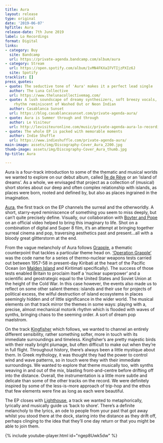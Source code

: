 ```yaml
---
title: Aura
layout: release
type: original
date: '2019-06-07'
hpTitle: Aura
release-date: 7th June 2019
label: Lo Recordings
format: Digital
links:
- category: Buy
  site: Bandcamp
  url: https://private-agenda.bandcamp.com/album/aura
- category: Stream
  url: https://open.spotify.com/album/1vMN4FKXaIFVTIjzPXIz6J
  site: Spotify
tracklist: []
press_quotes:
- quote: The seductive tone of 'Aura' makes it a perfect lead single
  author: The Luna Collective
  url: https://www.thelunacollectivemag.com/
- quote: A lush soundscape of dreamy synthesizers, soft breezy vocals, and pulsating
    rhythm reminiscent of Washed Out or Neon Indian
  author: Casablanca Sunset
  url: https://blog.casablancasunset.com/private-agenda-aura/
- quote: Aura is Summer through and through
  author: Le Visiteur
  url: http://levisiteuronline.com/music/private-agenda-aura-lo-recordings-2/?fbclid=IwAR37aQScgNQNtiMyQ7aqvWHq8O64eXn2tUiwfcvk-m3K7hiaYQnHKvzdnZQ
- quote: The whole EP is packed with memorable moments
  author: Indie Shuffle
  url: https://www.indieshuffle.com/private-agenda-aura/
main-image: assets/img/Discography-Cover_Aura_2200.jpg
thumb-image: assets/img/Discography-Cover_Aura_thumb.jpg
hp-title: Aura

---
```

Aura is a four-track introduction to some of the thematic and musical worlds we wanted to explore on our debut album, called [Île de Rêve](https://private-agenda.com/discography/Ile-de-Reve/) or an ‘island of dreams’. As a whole, we envisaged that project as a collection of (musical) short stories about our deep and often complex relationship with islands, as places were born, rooted and defined by, but also as places ingrained in the imagination.

[Aura](https://www.youtube.com/watch?v=ngep8Uwk5dw), the first track on the EP channels the surreal and the otherworldly. A short, starry-eyed reminiscence of something you seem to miss deeply, but can’t quite precisely define. Visually, our collaboration with [Boyter and Pope](https://vimeo.com/boyterandpopefilms) on an official video helped to bring this imaginary to life. Shot on a combination of digital and Super 8 film, it’s an attempt at bringing together surreal cinema and pop, traversing aesthetics past and present...all with a bloody great glitterstorm at the end.

From the vague melancholy of Aura follows [Grapple](https://open.spotify.com/track/0n2KoophCMcLu7AJMvD8Lp), a thematic counterpoint that tackles a particular theme head on. [‘Operation Grapple’](https://press.anu.edu.au/publications/series/pacific/grappling-bomb) was the code name for a series of thermo-nuclear weapons tests carried out between 1957-58 in present-day Kiribati at the heart of the Pacific Ocean (on [Malden Island](https://en.wikipedia.org/wiki/Malden_Island) and Kiritimati specifically). The success of those tests enabled Britain to proclaim itself a ‘nuclear superpower’ and a scientific and geostrategic equal to the United States and Soviet Union at the height of the Cold War. In this case however, the events also made us to reflect on some other salient themes: islands and their use for projects of political excess, the wilful destruction of island ecosystems in places seemingly hidden and of little significance in the wider world. The musical elements on that track mirror the themes in some ways: playing with a, precise, almost mechanical motorik rhythm which is flooded with waves of synths, bringing chaos to the seeming order. A sort of dream pop maelstrom.

On the track [Kingfisher](https://open.spotify.com/track/55zWtJ5IftjMWT7XNSzSMu) which follows, we wanted to channel an entirely different sensibility, rather something softer, more in touch with its immediate surroundings and timeless. Kingfisher’s are pretty majestic birds with their really bright plumage, but often difficult to make out when they’re in full flight. Throughout history, there’s always been a little mystique about them. In Greek mythology, it was thought they had the power to control wind and wave patterns, so in touch were they with their immediate surroundings. We wanted to explore that theme musically too, with synths weaving in and out of the mix, blasting front-and-centre before drifting off into the distance. Overall, the instrumentation is a little more subtle and delicate than some of the other tracks on the record. We were definitely inspired by some of the less-is-more approach of trip-hop and the ethos that few elements were fine as long as each were beautiful.

The EP closes with [Lighthouse](https://open.spotify.com/track/1BGVZrj4TTLLSQdG9RCHgd), a track we wanted to metaphorically, lyrically and musically guide us ‘back to shore’. There’s a definite melancholy to the lyrics, an ode to people from your past that got away whilst you stood there at the dock, staring into the distance as they drift off, perhaps clinging to the idea that they’ll one day return or that you might be able to join them.

{% include youtube-player.html id="ngep8Uwk5dw" %}